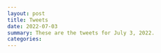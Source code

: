 ```yaml
---
layout: post
title: Tweets
date: 2022-07-03
summary: These are the tweets for July 3, 2022.
categories:
---
```


